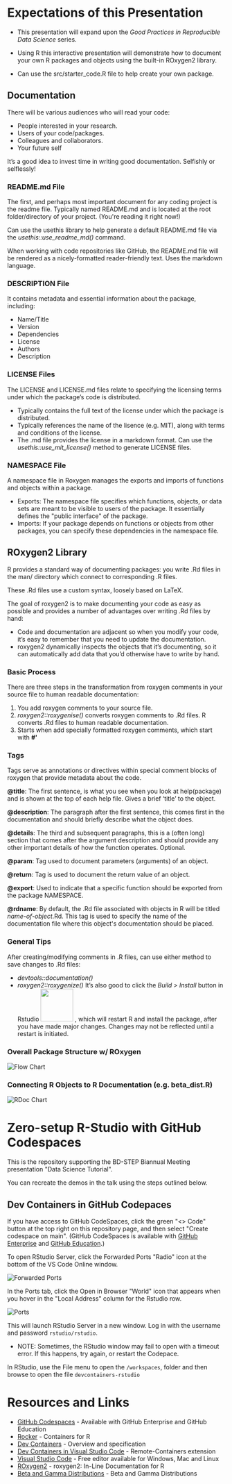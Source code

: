 # Expectations of this Presentation
-   This presentation will expand upon the *Good Practices in Reproducible Data Science* series.

-   Using R this interactive presentation will demonstrate how to document your own R packages and objects using the built-in ROxygen2 library.

-   Can use the src/starter_code.R file to help create your own package.

## Documentation
There will be various audiences who will read your code:
* People interested in your research.
* Users of your code/packages. 
* Colleagues and collaborators. 
* Your future self

It’s a good idea to invest time in writing good documentation. Selfishly or selflessly!

### README.md File

The first, and perhaps most important document for any coding project is the readme file. Typically named README.md and is located at the root folder/directory of your project. (You're reading it right now!)

Can use the usethis library to help generate a default README.md file via the *usethis::use_readme_md()* command. 

When working with code repositories like GitHub, the README.md file will be rendered as a nicely-formatted reader-friendly text. Uses the markdown language. 

### DESCRIPTION File
It contains metadata and essential information about the package, including:
* Name/Title
* Version
* Dependencies
* License 
* Authors
* Description

### LICENSE Files
The LICENSE and LICENSE.md files relate to specifying the licensing terms under which the package’s code is distributed. 
* Typically contains the full text of the license under which the package is distributed.
* Typically references the name of the lisence (e.g. MIT), along with terms and conditions of the license. 
* The .md file provides the license in a markdown format.
Can use the *usethis::use_mit_license()* method to generate LICENSE files.

### NAMESPACE File
A namespace file in Roxygen manages the exports and imports of functions and objects within a package.
* Exports: The namespace file specifies which functions, objects, or data sets are meant to be visible to users of the package. It essentially defines the "public interface" of the package.
* Imports: If your package depends on functions or objects from other packages, you can specify these dependencies in the namespace file. 

## ROxygen2 Library
R provides a standard way of documenting packages: you write .Rd files in the man/ directory which connect to corresponding .R files. 

These .Rd files use a custom syntax, loosely based on LaTeX.

The goal of roxygen2 is to make documenting your code as easy as possible and provides a number of advantages over writing .Rd files by hand:
* Code and documentation are adjacent so when you modify your code, it’s easy to remember that you need to update the documentation.
* roxygen2 dynamically inspects the objects that it’s documenting, so it can automatically add data that you’d otherwise have to write by hand.

### Basic Process
There are three steps in the transformation from roxygen comments in your source file to human readable documentation:
1. You add roxygen comments to your source file.
2. *roxygen2::roxygenise()* converts roxygen comments to .Rd files.
R converts .Rd files to human readable documentation.
3. Starts when add specially formatted roxygen comments, which start with **#'**

### Tags
Tags serve as annotations or directives within special comment blocks of roxygen that provide metadata about the code. 

**@title**: The first sentence, is what you see when you look at help(package) and is shown at the top of each help file. Gives a brief ‘title’ to the object. 

**@description**: The paragraph after the first sentence, this comes first in the documentation and should briefly describe what the object does.

**@details**: The third and subsequent paragraphs, this is a (often long) section that comes after the argument description and should provide any other important details of how the function operates. Optional.

**@param**: Tag used to document parameters (arguments) of an object.

**@return**: Tag is used to document the return value of an object.

**@export**: Used to indicate that a specific function should be exported from the package NAMESPACE. 

**@rdname**: By default, the .Rd file associated with objects in R will be titled _name-of-object_.Rd. This tag is used to specify the name of the documentation file where this object's documentation should be placed.

### General Tips
After creating/modifying comments in .R files, can use either method to save changes to .Rd files:
* *devtools::documentation()*
* *roxygen2::roxygenize()*
It’s also good to click the _Build > Install_ button in Rstudio <img src="misc/img/install_button.png" width="75"/> , which will restart R and install the package, after you have made major changes. Changes may not be reflected until a restart is initiated. 

### Overall Package Structure w/ ROxygen
![Flow Chart](misc/img/flow_diagram_doc.png)

### Connecting R Objects to R Documentation (e.g. beta_dist.R)
![RDoc Chart](misc/img/r_documetation_connections.png)

# Zero-setup R-Studio with GitHub Codespaces

This is the repository supporting the BD-STEP Biannual Meeting presentation "Data Science Tutorial".

You can recreate the demos in the talk using the steps outlined below.

## Dev Containers in GitHub Codepaces

If you have access to GitHub CodeSpaces, click the green "<> Code" button at the top right on this repository page, and then select "Create codespace on main". (GitHub CodeSpaces is available with [GitHub Enterprise](https://github.com/enterprise) and [GitHub Education](https://education.github.com/).)

To open RStudio Server, click the Forwarded Ports "Radio" icon at the bottom of the VS Code Online window.

![Forwarded Ports](/misc/img/forwarded_ports.png)

In the Ports tab, click the Open in Browser "World" icon that appears when you hover in the "Local Address" column for the Rstudio row.

![Ports](/misc/img/ports.png)

This will launch RStudio Server in a new window. Log in with the username and password `rstudio/rstudio`. 

* NOTE: Sometimes, the RStudio window may fail to open with a timeout error. If this happens, try again, or restart the Codepace.

In RStudio, use the File menu to open the `/workspaces`, folder and then browse to open the file `devcontainers-rstudio`

# Resources and Links
* [GitHub Codespaces](https://github.com/features/codespaces) - Available with GitHub Enterprise and GitHub Education
* [Rocker](https://www.rocker-project.org/) - Containers for R 
* [Dev Containers](https://containers.dev/) - Overview and specification
* [Dev Containers in Visual Studio Code](https://marketplace.visualstudio.com/items?itemName=ms-vscode-remote.remote-containers) - Remote-Containers extension 
* [Visual Studio Code](https://code.visualstudio.com/) - Free editor available for Windows, Mac and Linux
* [ROxygen2](https://cran.r-project.org/web/packages/roxygen2/) - roxygen2: In-Line Documentation for R
* [Beta and Gamma Distributions](https://bookdown.org/probability/beta/beta-and-gamma.html) - Beta and Gamma Distributions
